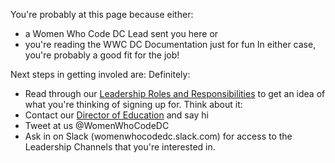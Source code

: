 You're probably at this page because either:
- a Women Who Code DC Lead sent you here
or 
- you're reading the WWC DC Documentation just for fun
In either case, you're probably a good fit for the job!

Next steps in getting involed are:
Definitely:
- Read through our [Leadership Roles and Responsibilities]() to get an idea of what you're thinking of signing up for.
Think about it:
- Contact our [Director of Education]() and say hi
- Tweet at us @WomenWhoCodeDC
- Ask in on Slack (womenwhocodedc.slack.com) for access to the Leadership Channels that you're interested in.
